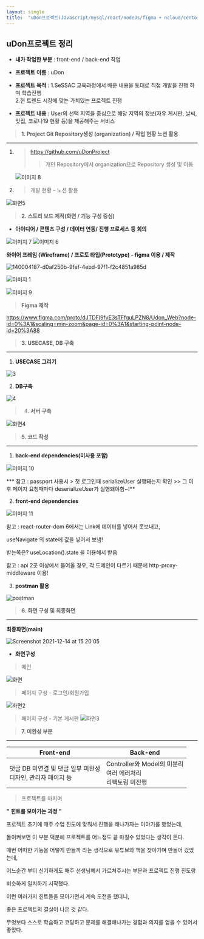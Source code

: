 ```yaml
---
layout: single
title:  "uDon프로젝트(Javascript/mysql/react/nodeJs/figma + ncloud/centos/nginx)"
---
```


## **uDon프로젝트 정리**

- **내가 작업한 부분** : front-end / back-end 작업


- **프로젝트** **이름** : uDon
- **프로젝트** **목적** : 1.SeSSAC 교육과정에서 배운 내용을 토대로 직접 개발을 진행 하며 학습진행<br/>
              				2.현 트렌드 시장에 맞는 가치있는 프로젝트 진행
- **프로젝트** **내용** : User의 선택 지역을 중심으로 해당 지역의 정보(자유 게시판, 날씨, 맛집, 코로나19 현황 등)을 제공해주는 서비스





> **1. Project Git  Repository생성 (organization) / 작업 현황 노션 활용**

------

1. > https://github.com/uDonProject
   >
   > > 개인 Repository에서 organization으로 Repository 생성 및 이동

   
   
   ![이미지 8](https://user-images.githubusercontent.com/89231521/145957730-722dc198-de13-48f3-a301-3c9dff4d91ac.png)
    
  
  
  
  
  
  2. > 개발 현황 - 노션 활용
  
  
![화면5](https://user-images.githubusercontent.com/89231521/146318791-b4b9b92d-a4ec-4ca8-9213-2a555b00bca7.png)

    
  
  
  
  

> **2. 스토리 보드 제작(화면 / 기능 구성 중심)**

- **아이디어 / 콘텐츠 구성 / 데이터 연동/ 진행 프로세스 등 회의** 

![이미지 7](https://user-images.githubusercontent.com/89231521/145957770-b42c2ea1-4a06-4404-a9f4-205a1e16a0bf.png)
![이미지 6](https://user-images.githubusercontent.com/89231521/145957806-8b4393a4-8236-4d8f-b9ea-3d8d68feaa64.png)
    
  
  
  
  
  
  
  
  



 **와이어 프레임 (Wireframe) / 프로토 타입(Prototype) - figma 이용 / 제작**
 
 ![140004187-d0af250b-9fef-4ebd-97f1-f2c4851a985d](https://user-images.githubusercontent.com/89231521/145957916-23e1fa1b-a1e0-4486-bfe5-91f7408c2444.png)

![이미지 1](https://user-images.githubusercontent.com/89231521/145957939-982cf338-8019-435d-9a9c-310b4976ea70.png)

![이미지 9](https://user-images.githubusercontent.com/89231521/145957953-c9f98f4e-c4f4-4c67-95c7-396242e314ad.png)





> **Figma 제작**

https://www.figma.com/proto/dJTDFl9fvE3sTFfguLPZN8/Udon_Web?node-id=0%3A1&scaling=min-zoom&page-id=0%3A1&starting-point-node-id=20%3A88

    
  
  
  
  
  
  
  
  



> **3.  USECASE, DB 구축**

------

1. **USECASE 그리기**

![3](https://user-images.githubusercontent.com/89231521/145957995-33564c22-ad02-40c0-b5a8-c681dfa1f7ee.jpg)



2. **DB구축**

![4](https://user-images.githubusercontent.com/89231521/145958021-669c5b88-db2d-4ada-b829-38d56ab8288d.png)
    
  
  
  
  
  
  
  
  





> 4. **서버 구축**


![화면4](https://user-images.githubusercontent.com/89231521/146318849-0ea95b3d-fc51-4129-8460-f36195ee608f.png)


    
  
  
  
  
  
  
  
  




> **5.  코드 작성**

------

1. **back-end dependencies(미사용 포함)**

![이미지 10](https://user-images.githubusercontent.com/89231521/145958150-b3f7732c-9f84-4af9-9ed6-e32fe59b9ac3.png)  
  
  *** 참고 : passport 사용시 > 첫 로그인때 serializeUser 실행돼는지 확인 >> 그 이후 페이지 요청때마다 deserializeUser가 실행돼야함~!**  


2. **front-end dependencies**

![이미지 11](https://user-images.githubusercontent.com/89231521/145958198-8e30b347-2abc-483e-855c-1c912707d111.png)


참고 : react-router-dom 6에서는 Link에 데이터를 넣어서 못보내고,   
    
useNavigate 의 state에 값을 넣어서 보냄! 

받는쪽은? useLocation().state 을 이용해서 받음


참고 : api 2곳 이상에서 들어올 경우, 각 도메인이 다르기 때문에 http-proxy-middleware 이용!          


    
  
  
  
  
  
  
  
  




3. **postman 활용**

![postman](https://user-images.githubusercontent.com/89231521/145958259-a5a6a111-673b-4377-8dc6-f43125eb5eb0.png)


    
  
  
  
  
  
  
  
  



> **6. 화면 구성 및 최종화면**

------


**최종화면(main)**

![Screenshot 2021-12-14 at 15 20 05](https://user-images.githubusercontent.com/89231521/145958295-d5aed2ad-9054-47a9-896a-507032c43e2c.jpg)
    


- **화면구성**

> 메인


![화면](https://user-images.githubusercontent.com/89231521/145958355-f7aa6bc9-bafb-4a8d-8a5a-b248681de6b3.png)




 >  페이지 구성 - 로그인/회원가입
  
  ![화면2](https://user-images.githubusercontent.com/89231521/146318971-ded4653e-0312-4c62-b7a6-3507ccb99138.png)

  
  
  >  페이지 구성 - 기본 게시판
  ![화면3](https://user-images.githubusercontent.com/89231521/146318999-d586efb0-4192-4489-8cc6-1bcf2d641780.png)




    

    
  
  
  
  
  
  
  
  





> **7. 미완성 부분**

------

| Front-end                                                    | Back-end                                                     |
| ------------------------------------------------------------ | ------------------------------------------------------------ |
| 댓글 DB 미연결 및 댓글 일부 미완성<br />디자인, 관리자 페이지 등<br /> |  Controller와 Model의 미분리<br />여러 에러처리<br />리팩토링 미진행 |







> 프로젝트를 마치며 

 **"** **힌트를 모아가는 과정** **"**



프로젝트 초기에 매주 수업 진도에 맞춰서 진행을 해나가자는 이야기를 했었는데, 

돌이켜보면 이 부분 덕분에 프로젝트를 어느정도 끝 마칠수 있었다는 생각이 든다.



매번 어떠한 기능을 어떻게 만들까 라는 생각으로 유튜브와 책을 찾아가며 만들어 갔었는데, 

어느순간 부터 신기하게도 매주 선생님꼐서 가르쳐주시는 부분과 프로젝트 진행 진도랑

비슷하게 일치하기 시작했다.



이런 여러가지 힌트들을 모아가면서 계속 도전을 했더니,

좋은 프로젝트의 결실이 나온 것 같다.



무엇보다 스스로 학습하고 코딩하고 문제를 해결해나가는 경험과 의지를 얻을 수 있어서 좋았다.

